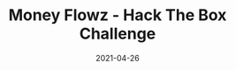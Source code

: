 ---
layout: single
title: '<span class="hackthebox">Money Flowz - Hack The Box Challenge</span>'
excerpt: "Money Flowz is a osint challenge from HackTheBox where we will have to find out information about cryto transactions"
date: 2021-04-26
header:
  teaser: /assets/images/htb-writeup-money-flowz/icon.png
  teaser_home_page: true
  icon: /assets/images/hackthebox.webp
categories:
  - hackthebox
  - challenge
tags:
  - osint
toc: true
toc_label: "Content"
toc_sticky: true
show_time: false
layout: encrypted/money-flowz
permalink: "/htb-writeup-money-flowz/"
show_time: false
---